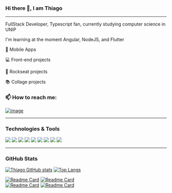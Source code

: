 ### Hi there 👋, I am Thiago
___

FullStack Developer, Typescript fan, currently studying computer science in UNIP

I'm learning at the moment Angular, NodeJS, and Flutter

📱 Mobile Apps

💻 Front-end projects

🚀 Rockseat projects

📚 Collage projects

### 📫  How to reach me:

[![image](https://img.shields.io/badge/LinkedIn-0077B5?style=for-the-badge&logo=linkedin&logoColor=white)](https://www.linkedin.com/in/thiago-oliveira-de-paula/)
___

### Technologies & Tools

![](https://img.shields.io/badge/HTML5-E34F26?style=for-the-badge&logo=html5&logoColor=white)
![](https://img.shields.io/badge/CSS3-1572B6?style=for-the-badge&logo=css3&logoColor=white)
![](https://img.shields.io/badge/TypeScript-007ACC?style=for-the-badge&logo=typescript&logoColor=white)
![](https://img.shields.io/badge/Angular-DD0031?style=for-the-badge&logo=angular&logoColor=white)
![](https://img.shields.io/badge/React_Native-20232A?style=for-the-badge&logo=react&logoColor=61DAFB)
![](https://img.shields.io/badge/Node.js-43853D?style=for-the-badge&logo=node.js&logoColor=white)
![](https://img.shields.io/badge/MySQL-00000F?style=for-the-badge&logo=mysql&logoColor=white)
![](https://img.shields.io/badge/Dart-0175C2?style=for-the-badge&logo=dart&logoColor=white)
![](https://img.shields.io/badge/Flutter-02569B?style=for-the-badge&logo=flutter&logoColor=white)
___

### GitHub Stats

[![Thiago GitHub stats](https://github-readme-stats.vercel.app/api?username=thiagoOpaula&show_icons=true&theme=dark)](https://github.com/thiagoOpaula/github-readme-stats)
[![Top Langs](https://github-readme-stats.vercel.app/api/top-langs/?username=thiagoOpaula&layout=compact&theme=dark)](https://github.com/anuraghazra/github-readme-stats)

[![Readme Card](https://github-readme-stats.vercel.app/api/pin/?username=thiagoOpaula&repo=paper-shares&theme=dark)](https://github.com/ThiagoOpaula/paper-shares)
[![Readme Card](https://github-readme-stats.vercel.app/api/pin/?username=thiagoOpaula&repo=Ignite-Split_it&theme=dark)](https://github.com/ThiagoOpaula/Ignite-Split_it)
<br>
[![Readme Card](https://github-readme-stats.vercel.app/api/pin/?username=thiagoOpaula&repo=C6-bank-clone&theme=dark)](https://github.com/ThiagoOpaula/C6-bank-clone)
[![Readme Card](https://github-readme-stats.vercel.app/api/pin/?username=thiagoOpaula&repo=Facebook-navbar&theme=dark)](https://github.com/ThiagoOpaula/Facebook-navbar)

<!--
**ThiagoOpaula/ThiagoOpaula** is a ✨ _special_ ✨ repository because its `README.md` (this file) appears on your GitHub profile.

Here are some ideas to get you started:

- 🔭 I’m currently working on ...
- 🌱 I’m currently learning ...
- 👯 I’m looking to collaborate on ...
- 🤔 I’m looking for help with ...
- 💬 Ask me about ...
- 📫 How to reach me: ...
- 😄 Pronouns: ...
- ⚡ Fun fact: ...
-->
